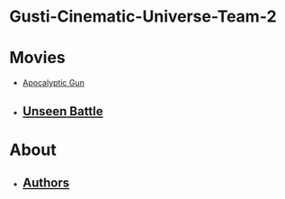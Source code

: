 # Gusti-Cinematic-Universe-Team-2

Movies
======

* [Apocalyptic Gun](/Movies/Apocalyptic-Gun.md)
* [Unseen Battle](/Movies/UnseenBattle.md)
  ------------------------------

About
======



* [Authors](./About/Authors.md)
  ------------------------------
